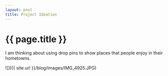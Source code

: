 ```yaml
---
layout: post
title: Project Ideation
---
```


{{ page.title }}
================

<p class="meta">

I am thinking about using drop pins to show places that people enjoy in their hometowns. 

![]({{ site.url }}/blog/images/IMG_4925.JPG)



